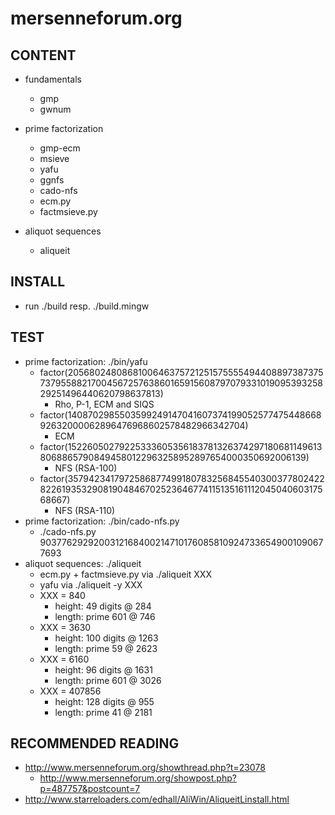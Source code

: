 # mersenneforum.org

## CONTENT

* fundamentals
  * gmp
  * gwnum

* prime factorization
  * gmp-ecm
  * msieve
  * yafu
  * ggnfs
  * cado-nfs
  * ecm.py
  * factmsieve.py

* aliquot sequences
  * aliqueit

## INSTALL

* run ./build resp. ./build.mingw

## TEST

* prime factorization: ./bin/yafu
  * factor(2056802480868100646375721251575555494408897387375737955882170045672576386016591560879707933101909539325829251496440620798637813)
    * Rho, P-1, ECM and SIQS
  * factor(140870298550359924914704160737419905257747544866892632000062896476968602578482966342704)
    * ECM
  * factor(1522605027922533360535618378132637429718068114961380688657908494580122963258952897654000350692006139)
    * NFS (RSA-100)
  * factor(35794234179725868774991807832568455403003778024228226193532908190484670252364677411513516111204504060317568667)
    * NFS (RSA-110)
* prime factorization: ./bin/cado-nfs.py
  * ./cado-nfs.py 90377629292003121684002147101760858109247336549001090677693
* aliquot sequences: ./aliqueit
  * ecm.py + factmsieve.py via ./aliqueit XXX
  * yafu via ./aliqueit -y XXX
  * XXX = 840
    * height: 49 digits @ 284
    * length: prime 601 @ 746
  * XXX = 3630
    * height: 100 digits @ 1263
    * length: prime 59 @ 2623
  * XXX = 6160
    * height: 96 digits @ 1631
    * length: prime 601 @ 3026
  * XXX = 407856
    * height: 128 digits @ 955
    * length: prime 41 @ 2181

## RECOMMENDED READING

* http://www.mersenneforum.org/showthread.php?t=23078
  * http://www.mersenneforum.org/showpost.php?p=487757&postcount=7
* http://www.starreloaders.com/edhall/AliWin/AliqueitLinstall.html
